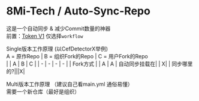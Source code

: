 # 8Mi-Tech / Auto-Sync-Repo

这是一个自动同步 & 减少Commit数量的神器<br>
前置：[Token V1](https://github.com/settings/tokens/new) 仅选择`workflow`

Single版本工作原理 (以CefDetectorX举例)<br>
A = 原作Repo | B = 组织Fork的Repo | C = 用户Fork的Repo
<br>
| | A | B | C |
| - | - | - | - |
| Fork方式 | | A | A
| 自动同步挂载在| | X| 
| 同步哪里的?|||X|

Multi版本工作原理 （建议自己看main.yml 通俗易懂）<br>
需要一个新仓库（最好是组织）<br>
